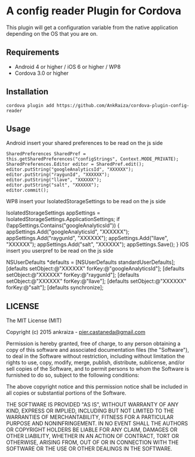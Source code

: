 A config reader Plugin for Cordova
==========================
This plugin will get a configuration variable from the native application depending on the OS that you are on.

Requirements
-------------
- Android 4 or higher / iOS 6 or higher / WP8
- Cordova 3.0 or higher

Installation
-------------
    cordova plugin add https://github.com/AnkRaiza/cordova-plugin-config-reader
    
Usage
------
Android
insert your shared preferences to be read on the js side

	SharedPreferences SharedPref = this.getSharedPreferences("configStrings", Context.MODE_PRIVATE);
	SharedPreferences.Editor editor = SharedPref.edit();
	editor.putString("googleAnalyticsId", "XXXXXX");
	editor.putString("raygunId", "XXXXXX");
	editor.putString("llave", "XXXXXX");
	editor.putString("salt", "XXXXXX");
	editor.commit();
	
WP8
insert your IsolatedStorageSettings to be read on the js side

IsolatedStorageSettings appSettings = IsolatedStorageSettings.ApplicationSettings;
if (!appSettings.Contains("googleAnalyticsId"))
{
	appSettings.Add("googleAnalyticsId", "XXXXXX");
    appSettings.Add("raygunId", "XXXXXX");
    appSettings.Add("llave", "XXXXXX");
    appSettings.Add("salt", "XXXXXX");
    appSettings.Save();
}
IOS
insert you userpref to be read on the js side

NSUserDefaults *defaults = [NSUserDefaults standardUserDefaults];
[defaults setObject:@"XXXXXX" forKey:@"googleAnalyticsId"];
[defaults setObject:@"XXXXXX" forKey:@"raygunId"];
[defaults setObject:@"XXXXXX" forKey:@"llave"];
[defaults setObject:@"XXXXXX" forKey:@"salt"];
[defaults synchronize];

LICENSE
--------
The MIT License (MIT)

Copyright (c) 2015 ankraiza - pier.castaneda@gmail.com

Permission is hereby granted, free of charge, to any person obtaining a copy of
this software and associated documentation files (the "Software"), to deal in
the Software without restriction, including without limitation the rights to
use, copy, modify, merge, publish, distribute, sublicense, and/or sell copies of
the Software, and to permit persons to whom the Software is furnished to do so,
subject to the following conditions:

The above copyright notice and this permission notice shall be included in all
copies or substantial portions of the Software.

THE SOFTWARE IS PROVIDED "AS IS", WITHOUT WARRANTY OF ANY KIND, EXPRESS OR
IMPLIED, INCLUDING BUT NOT LIMITED TO THE WARRANTIES OF MERCHANTABILITY, FITNESS
FOR A PARTICULAR PURPOSE AND NONINFRINGEMENT. IN NO EVENT SHALL THE AUTHORS OR
COPYRIGHT HOLDERS BE LIABLE FOR ANY CLAIM, DAMAGES OR OTHER LIABILITY, WHETHER
IN AN ACTION OF CONTRACT, TORT OR OTHERWISE, ARISING FROM, OUT OF OR IN
CONNECTION WITH THE SOFTWARE OR THE USE OR OTHER DEALINGS IN THE SOFTWARE.
